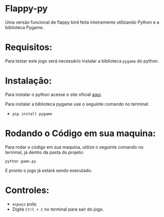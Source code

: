 # Flappy-py

Uma versão funcional de flappy bird feita inteiramente utilizando Python e a biblioteca Pygame.

# Requisitos:
Para testar este jogo será necessário instalar a biblioteca `pygame` do python.

# Instalação:
Para instalar o python acesse o site oficial [aqui](https://www.python.org/downloads/).

Para instalar a biblioteca pygame use o seguinte comando no terminal:

- `pip install pygame`

# Rodando o Código em sua maquina:
Para rodar o código em sua maquina, utilize o seguinte comando no terminal, já dentro da pasta do projeto:

`python game.py`

E pronto o jogo já estará sendo executado.

# Controles:
- `espaço` pula;
- Digite `Ctrl + C` no terminal para sair do jogo.
